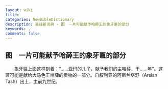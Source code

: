 ```yaml
---
layout: wiki
title: 
categories: NewBibleDictionary
description: 圣经新词典 - 图　一片可能献予哈薛王的象牙匾的部分
keywords: , 
comments: false
---
```


## 图　一片可能献予哈薛王的象牙匾的部分

　　象牙匾上面这样刻着：“……亚玛的儿子，献予我们的主哈薛，于……年”。这匾可能是献给大马色王哈薛的贡物的一部分。自叙利亚的阿斯兰塔舒（Arslan Tash）出土，主前九世纪。








